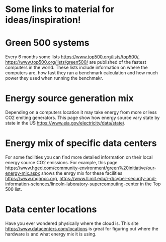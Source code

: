 # Some links to material for ideas/inspiration!

# Green 500 systems
Every 6 months some lists 
https://www.top500.org/lists/top500/, https://www.top500.org/lists/green500/ are published of the fastest computers in the world. 
These lists include information on where the computers are, how fast they ran a benchmark calculation and how much power
they used when running the benchmakr.

# Energy source generation mix
Depending on a computers location it may take energy from more or less CO2 emiting generators. 
This page show how energy source vary state by state in the US https://www.eia.gov/electricity/data/state/.

# Energy mix of specific data centers
For some facilities you can find more detailed information on their local energy source CO2 emissions. For example, this
page https://www.hged.com/community-environment/green%20initiative/our-energy-mix.aspx shows the enrgy mix for these
facilities https://www.mghpcc.org, https://www.ll.mit.edu/r-d/cyber-security-and-information-sciences/lincoln-laboratory-supercomputing-center
in the Top 500 list.


# Data center locations
Have you ever wondered physically where the cloud is. This site https://www.datacenters.com/locations is great for figuring out where the hardware is and what energy mix 
it is using. 
